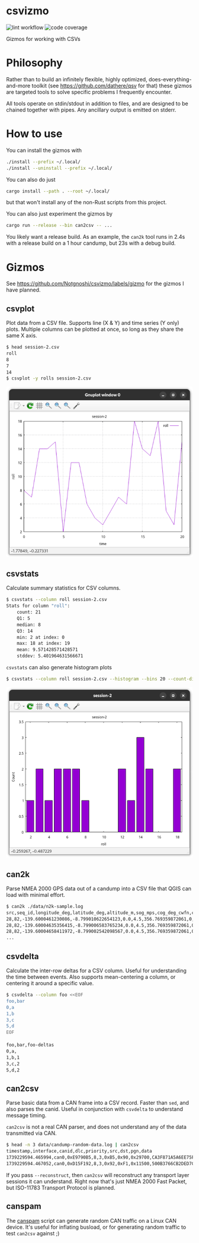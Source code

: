 # csvizmo

![lint workflow](https://github.com/Notgnoshi/csvizmo/actions/workflows/lint.yml/badge.svg?event=push)
![code coverage](https://img.shields.io/endpoint?url=https://gist.githubusercontent.com/Notgnoshi/5c7197add87b1263923e0cbfb85477a8/raw/csvizmo-coverage.json)

Gizmos for working with CSVs

# Philosophy

Rather than to build an infinitely flexible, highly optimized, does-everything-and-more toolkit (see
<https://github.com/dathere/qsv> for that) these gizmos are targeted tools to solve specific
problems I frequently encounter.

All tools operate on stdin/stdout in addition to files, and are designed to be chained together with
pipes. Any ancillary output is emitted on stderr.

# How to use

You can install the gizmos with

```sh
./install --prefix ~/.local/
./install --uninstall --prefix ~/.local/
```

You can also do just

```sh
cargo install --path . --root ~/.local/
```

but that won't install any of the non-Rust scripts from this project.

You can also just experiment the gizmos by

```sh
cargo run --release --bin can2csv -- ...
```

You likely want a release build. As an example, the `can2k` tool runs in 2.4s with a release build
on a 1 hour candump, but 23s with a debug build.

# Gizmos

See <https://github.com/Notgnoshi/csvizmo/labels/gizmo> for the gizmos I have planned.

## csvplot

Plot data from a CSV file. Supports line (X & Y) and time series (Y only) plots. Multiple columns
can be plotted at once, so long as they share the same X axis.

```sh
$ head session-2.csv
roll
8
7
14
$ csvplot -y rolls session-2.csv
```

![D&D rolls time series](./data/session-2-rolls.png)

## csvstats

Calculate summary statistics for CSV columns.

```sh
$ csvstats --column roll session-2.csv
Stats for column "roll":
    count: 21
    Q1: 5
    median: 8
    Q3: 14
    min: 2 at index: 0
    max: 18 at index: 19
    mean: 9.571428571428571
    stddev: 5.401964631566671
```

`csvstats` can also generate histogram plots

```sh
$ csvstats --column roll session-2.csv --histogram --bins 20 --count-discrete
```

![D&D roll histogram](./data/session-2-histogram.png)

## can2k

Parse NMEA 2000 GPS data out of a candump into a CSV file that QGIS can load with minimal effort.

```sh
$ can2k ./data/n2k-sample.log
src,seq_id,longitude_deg,latitude_deg,altitude_m,sog_mps,cog_deg_cwfn,cog_ref,method,msg_timestamp,gps_timestamp,gps_age,msg
28,82,-139.6000461230086,-8.799010622654123,0.0,4.5,356.769359872061,0,4,1739920494.579828,,0.0,GNSS Position Data
28,82,-139.60004635356415,-8.799006583765234,0.0,4.5,356.769359872061,0,4,1739920494.675967,,0.0,Position Delta
28,82,-139.60004658411972,-8.799002542098567,0.0,4.5,356.769359872061,0,4,1739920494.775932,,0.0,Position Delta
...
```

## csvdelta

Calculate the inter-row deltas for a CSV column. Useful for understanding the time between events.
Also supports mean-centering a column, or centering it around a specific value.

```sh
$ csvdelta --column foo <<EOF
foo,bar
0,a
1,b
3,c
5,d
EOF

foo,bar,foo-deltas
0,a,
1,b,1
3,c,2
5,d,2
```

## can2csv

Parse basic data from a CAN frame into a CSV record. Faster than `sed`, and also parses the canid.
Useful in conjunction with `csvdelta` to understand message timing.

`can2csv` is not a real CAN parser, and does not understand any of the data transmitted via CAN.

```sh
$ head -n 3 data/candump-random-data.log | can2csv
timestamp,interface,canid,dlc,priority,src,dst,pgn,data
1739229594.465994,can0,0xE9790B5,8,3,0xB5,0x90,0x29700,CA3F871A5A6EE75F
1739229594.467052,can0,0xD15F192,8,3,0x92,0xF1,0x11500,500B3766CB2DED7C
```

If you pass `--reconstruct`, then `can2csv` will reconstruct any transport layer sessions it can
understand. Right now that's just NMEA 2000 Fast Packet, but ISO-11783 Transport Protocol is
planned.

## canspam

The [canspam](./scripts/canspam) script can generate random CAN traffic on a Linux CAN device. It's
useful for inflating busload, or for generating random traffic to test `can2csv` against ;)
